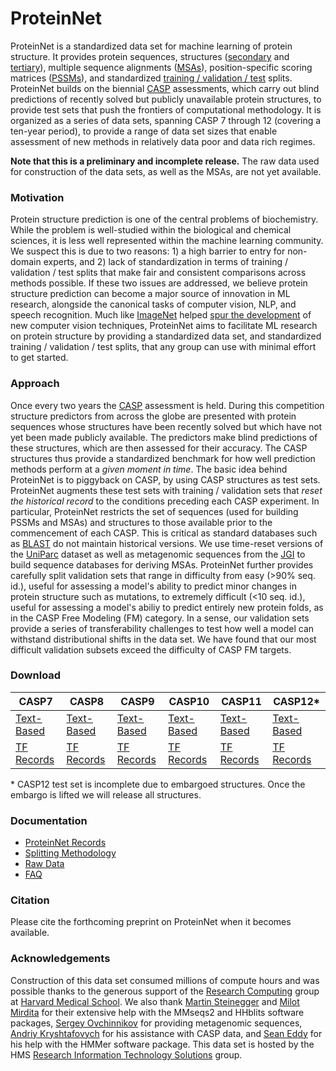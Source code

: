 # ProteinNet
ProteinNet is a standardized data set for machine learning of protein structure. It provides protein sequences, structures ([secondary](https://en.wikipedia.org/wiki/Protein_secondary_structure) and [tertiary](https://en.wikipedia.org/wiki/Protein_tertiary_structure)), multiple sequence alignments ([MSAs](https://en.wikipedia.org/wiki/Multiple_sequence_alignment)), position-specific scoring matrices ([PSSMs](https://en.wikipedia.org/wiki/Position_weight_matrix)), and standardized [training / validation / test](https://en.wikipedia.org/wiki/Training,_test,_and_validation_sets) splits. ProteinNet builds on the biennial [CASP](http://predictioncenter.org/) assessments, which carry out blind predictions of recently solved but publicly unavailable protein structures, to provide test sets that push the frontiers of computational methodology. It is organized as a series of data sets, spanning CASP 7 through 12 (covering a ten-year period), to provide a range of data set sizes that enable assessment of new methods in relatively data poor and data rich regimes.

**Note that this is a preliminary and incomplete release.** The raw data used for construction of the data sets, as well as the MSAs, are not yet available.

### Motivation
Protein structure prediction is one of the central problems of biochemistry. While the problem is well-studied within the biological and chemical sciences, it is less well represented within the machine learning community. We suspect this is due to two reasons: 1) a high barrier to entry for non-domain experts, and 2) lack of standardization in terms of training / validation / test splits that make fair and consistent comparisons across methods possible. If these two issues are addressed, we believe protein structure prediction can become a major source of innovation in ML research, alongside the canonical tasks of computer vision, NLP, and speech recognition. Much like [ImageNet](http://www.image-net.org) helped [spur the development](https://qz.com/1034972/the-data-that-changed-the-direction-of-ai-research-and-possibly-the-world/) of new computer vision techniques, ProteinNet aims to facilitate ML research on protein structure by providing a standardized data set, and standardized training / validation / test splits, that any group can use with minimal effort to get started.

### Approach
Once every two years the [CASP](http://predictioncenter.org/) assessment is held. During this competition structure predictors from across the globe are presented with protein sequences whose structures have been recently solved but which have not yet been made publicly available. The predictors make blind predictions of these structures, which are then assessed for their accuracy. The CASP structures thus provide a standardized benchmark for how well prediction methods perform at a _given moment in time_. The basic idea behind ProteinNet is to piggyback on CASP, by using CASP structures as test sets. ProteinNet augments these test sets with training / validation sets that _reset the historical record_ to the conditions preceding each CASP experiment. In particular, ProteinNet restricts the set of sequences (used for building PSSMs and MSAs) and structures to those available prior to the commencement of each CASP. This is critical as standard databases such as [BLAST](https://blast.ncbi.nlm.nih.gov/Blast.cgi) do not maintain historical versions. We use time-reset versions of the [UniParc](http://www.uniprot.org/uniparc/) dataset as well as metagenomic sequences from the [JGI](https://img.jgi.doe.gov/) to build sequence databases for deriving MSAs. ProteinNet further provides carefully split validation sets that range in difficulty from easy (>90% seq. id.), useful for assessing a model's ability to predict minor changes in protein structure such as mutations, to extremely difficult (<10 seq. id.), useful for assessing a model's abiliy to predict entirely new protein folds, as in the CASP Free Modeling (FM) category. In a sense, our validation sets provide a series of transferability challenges to test how well a model can withstand distributional shifts in the data set. We have found that our most difficult validation subsets exceed the difficulty of CASP FM targets.

### Download
| CASP7 | CASP8 | CASP9 | CASP10 | CASP11 | CASP12* |
| --- | --- | --- | --- | --- | --- |
| [Text-Based](https://sharehost.hms.harvard.edu/sysbio/alquraishi/proteinnet/human_readable/casp7.tar.gz) | [Text-Based](https://sharehost.hms.harvard.edu/sysbio/alquraishi/proteinnet/human_readable/casp8.tar.gz) | [Text-Based](https://sharehost.hms.harvard.edu/sysbio/alquraishi/proteinnet/human_readable/casp9.tar.gz) | [Text-Based](https://sharehost.hms.harvard.edu/sysbio/alquraishi/proteinnet/human_readable/casp10.tar.gz) | [Text-Based](https://sharehost.hms.harvard.edu/sysbio/alquraishi/proteinnet/human_readable/casp11.tar.gz) | [Text-Based](https://sharehost.hms.harvard.edu/sysbio/alquraishi/proteinnet/human_readable/casp12.tar.gz) |
| [TF Records](https://sharehost.hms.harvard.edu/sysbio/alquraishi/proteinnet/tfrecords/casp7.tar.gz) | [TF Records](https://sharehost.hms.harvard.edu/sysbio/alquraishi/proteinnet/tfrecords/casp8.tar.gz) | [TF Records](https://sharehost.hms.harvard.edu/sysbio/alquraishi/proteinnet/tfrecords/casp9.tar.gz) | [TF Records](https://sharehost.hms.harvard.edu/sysbio/alquraishi/proteinnet/tfrecords/casp10.tar.gz) | [TF Records](https://sharehost.hms.harvard.edu/sysbio/alquraishi/proteinnet/tfrecords/casp11.tar.gz) | [TF Records](https://sharehost.hms.harvard.edu/sysbio/alquraishi/proteinnet/tfrecords/casp12.tar.gz) |

\* CASP12 test set is incomplete due to embargoed structures. Once the embargo is lifted we will release all structures.

### Documentation
* [ProteinNet Records](docs/proteinnet_records.md)
* [Splitting Methodology](docs/splitting_methodology.md)
* [Raw Data](docs/raw_data.md)
* [FAQ](docs/FAQ.md)

### Citation
Please cite the forthcoming preprint on ProteinNet when it becomes available.

### Acknowledgements
Construction of this data set consumed millions of compute hours and was possible thanks to the generous support of the [Research Computing](https://rc.hms.harvard.edu) group at [Harvard Medical School](https://hms.harvard.edu). We also thank [Martin Steinegger](https://github.com/martin-steinegger) and [Milot Mirdita](https://github.com/milot-mirdita) for their extensive help with the MMseqs2 and HHblits software packages, [Sergey Ovchinnikov](http://site.solab.org/) for providing metagenomic sequences, [Andriy Kryshtafovych](http://predictioncenter.org/people/kryshtafovych/index.cgi) for his assistance with CASP data, and [Sean Eddy](https://github.com/cryptogenomicon) for his help with the HMMer software package. This data set is hosted by the HMS [Research Information Technology Solutions](https://rits.hms.harvard.edu) group.

